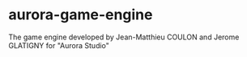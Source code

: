 aurora-game-engine
==================

The game engine developed by Jean-Matthieu COULON and Jerome GLATIGNY for "Aurora Studio"